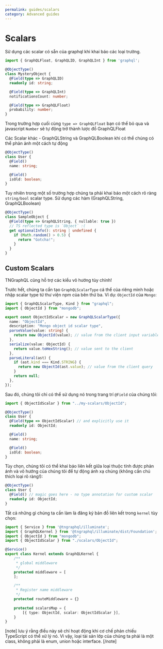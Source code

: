 ```yaml
---
permalink: guides/scalars
category: Advanced guides
---
```


# Scalars

Sử dụng các scalar có sẵn của graphql khi khai báo các loại trường.
```ts
import { GraphQLFloat, GraphQLID, GraphQLInt } from 'graphql';

@ObjectType()
class MysteryObject {
  @Field(type => GraphQLID)
  readonly id: string;

  @Field(type => GraphQLInt)
  notificationsCount: number;

  @Field(type => GraphQLFloat)
  probability: number;
}
```

Trong trường hợp cuối cùng `type => GraphQLFloat` bạn có thể bỏ qua và javascript `Number` sẽ tự động
trở thành lược đồ GraphQLFloat

Các Scalar khác - GraphQLString và GraphQLBoolean khi có thể chúng có thể phản ảnh một cách tự động

```ts
@ObjectType()
class User {
  @Field()
  name: string;

  @Field()
  isOld: boolean;
}
```

Tuy nhiên trong một số trường hợp chúng ta phải khai báo một cách rõ ràng `string/bool` scalar type.
Sử dụng các hàm (GraphQLString, GraphQLBoolean)
```ts
@ObjectType()
class SampleObject {
  @Field(type => GraphQLString, { nullable: true })
  // TS reflected type is `Object` :(
  get optionalInfo(): string | undefined {
    if (Math.random() > 0.5) {
      return "Gotcha!";
    }
  }
}
```

## Custom Scalars

TNGraphQL cũng hỗ trợ các kiểu vô hướng tùy chỉnh!

Trước hết, chúng ta cần tạo `GraphQLScalarType` cá thể của riêng mình hoặc nhập scalar type
từ thư viện npm của bên thứ ba. Ví dụ: `ObjectId` của `Mongo`:

```ts
import { GraphQLScalarType, Kind } from "graphql";
import { ObjectId } from "mongodb";

export const ObjectIdScalar = new GraphQLScalarType({
  name: "ObjectId",
  description: "Mongo object id scalar type",
  parseValue(value: string) {
    return new ObjectId(value); // value from the client input variables
  },
  serialize(value: ObjectId) {
    return value.toHexString(); // value sent to the client
  },
  parseLiteral(ast) {
    if (ast.kind === Kind.STRING) {
      return new ObjectId(ast.value); // value from the client query
    }
    return null;
  },
});
```

Sau đó, chúng tôi chỉ có thể sử dụng nó trong trang trí `@Field` của chúng tôi:
```ts
import { ObjectIdScalar } from "../my-scalars/ObjectId";

@ObjectType()
class User {
  @Field(type => ObjectIdScalar) // and explicitly use it
  readonly id: ObjectId;

  @Field()
  name: string;

  @Field()
  isOld: boolean;
}
```

Tùy chọn, chúng tôi có thể khai báo liên kết giữa loại thuộc tính được phản ánh và 
vô hướng của chúng tôi để tự động ánh xạ chúng (không cần chú thích loại rõ ràng!):

```ts
@ObjectType()
class User {
  @Field() // magic goes here - no type annotation for custom scalar
  readonly id: ObjectId;
}
```

Tất cả những gì chúng ta cần làm là đăng ký bản đồ liên kết trong `kernel` tùy chọn:

```ts
import { Service } from '@tngraphql/illuminate';
import { GraphQLKernel } from '@tngraphql/illuminate/dist/Foundation';
import { ObjectId } from "mongodb";
import { ObjectIdScalar } from "./scalars/ObjectId";

@Service()
export class Kernel extends GraphQLKernel {
    /**
     * global middleware
     */
    protected middleware = [
    ];

    /**
     * Register name middleware
     */
    protected routeMiddleware = {}
    
    protected scalarsMap = {
        [{ type: ObjectId, scalar: ObjectIdScalar }],
    }
}
```

[note]
lưu ý rằng điều này sẽ chỉ hoạt động khi cơ chế phản chiếu TypeScript có thể xử lý nó.
Vì vậy, loại tài sản lớp của chúng ta phải là một class, không phải là enum, union hoặc interface.
[/note]